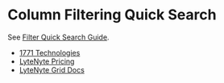 # Column Filtering Quick Search

See [Filter Quick Search Guide](https://1771technologies.com/docs/filter-quick-filter).

- [1771 Technologies](https://1771technologies.com)
- [LyteNyte Pricing](https://1771technologies.com/pricing)
- [LyteNyte Grid Docs](https://1771technologies.com/docs/intro-getting-started)
